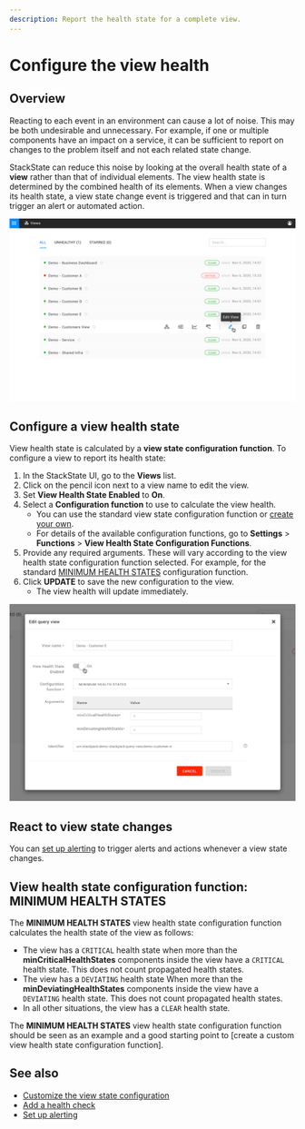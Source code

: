 ```yaml
---
description: Report the health state for a complete view.
---
```


# Configure the view health

## Overview

Reacting to each event in an environment can cause a lot of noise. This may be both undesirable and unnecessary. For example, if one or multiple components have an impact on a service, it can be sufficient to report on changes to the problem itself and not each related state change. 

StackState can reduce this noise by looking at the overall health state of a **view** rather than that of individual elements. The view health state is determined by the combined health of its elements. When a view changes its health state, a view state change event is triggered and that can in turn trigger an alert or automated action.

![Views list with view health state](/.gitbook/assets/v41_views_list.png)

## Configure a view health state

View health state is calculated by a **view state configuration function**.  To configure a view to report its health state:

1. In the StackState UI, go to the **Views** list.
2. Click on the pencil icon next to a view name to edit the view.
3. Set **View Health State Enabled** to **On**.
4. Select a **Configuration function** to use to calculate the view health. 
    - You can use the standard view state configuration function or [create your own](/configure/topology/view_state_configuration.md).
    - For details of the available configuration functions, go to **Settings** > **Functions** > **View Health State Configuration Functions**.
6. Provide any required arguments. These will vary according to the view health state configuration function selected. For example, for the standard [MINIMUM HEALTH STATES](#view-health-state-configuration-function-minimum-health-states) configuration function.
7. Click **UPDATE** to save the new configuration to the view. 
    - The view health will update immediately.
    
![Edit query view](/.gitbook/assets/v41_edit_query_view.png)

## React to view state changes

You can [set up alerting](/use/health-state-and-alerts/set-up-alerting.md) to trigger alerts and actions whenever a view state changes.

## View health state configuration function: MINIMUM HEALTH STATES

The **MINIMUM HEALTH STATES** view health state configuration function calculates the health state of the view as follows:

* The view has a `CRITICAL` health state when more than the **minCriticalHealthStates** components inside the view have a `CRITICAL` health state. This does not count propagated health states.
* The view has a `DEVIATING` health state When more than the **minDeviatingHealthStates** components inside the view have a `DEVIATING` health state. This does not count propagated health states.
* In all other situations, the view has a `CLEAR` health state.

The **MINIMUM HEALTH STATES** view health state configuration function should be seen as an example and a good starting point to [create a custom view health state configuration function].

## See also

- [Customize the view state configuration](/configure/topology/view_state_configuration.md)
- [Add a health check](/use/health-state-and-alerts/add-a-health-check.md)
- [Set up alerting](/use/health-state-and-alerts/set-up-alerting.md)